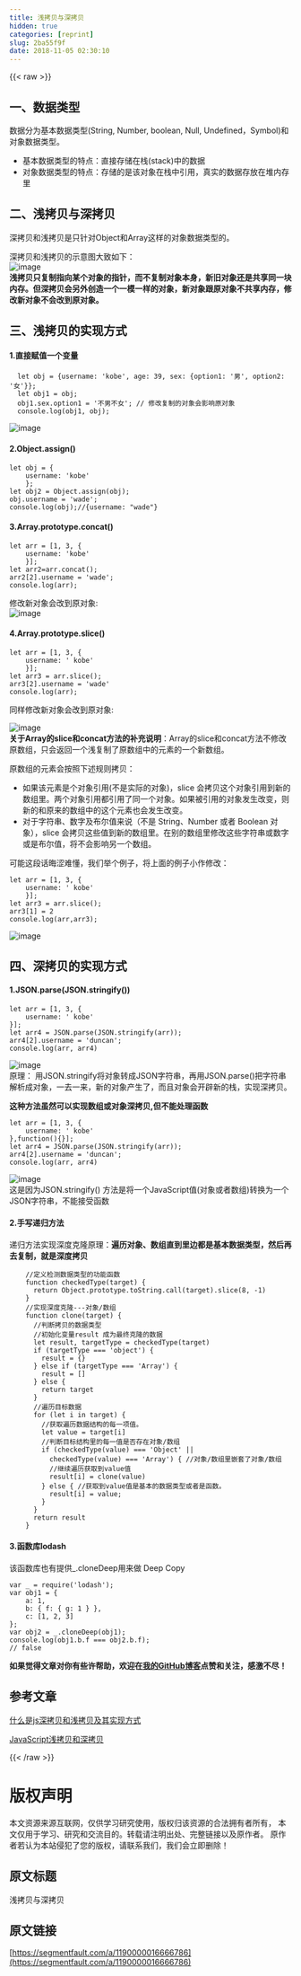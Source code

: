 ```yaml
---
title: 浅拷贝与深拷贝
hidden: true
categories: [reprint]
slug: 2ba55f9f
date: 2018-11-05 02:30:10
---
```


{{< raw >}}
<h2 id="articleHeader0">&#x4E00;&#x3001;&#x6570;&#x636E;&#x7C7B;&#x578B;</h2><p>&#x6570;&#x636E;&#x5206;&#x4E3A;&#x57FA;&#x672C;&#x6570;&#x636E;&#x7C7B;&#x578B;(String, Number, boolean, Null, Undefined&#xFF0C;Symbol)&#x548C;&#x5BF9;&#x8C61;&#x6570;&#x636E;&#x7C7B;&#x578B;&#x3002;</p><ul><li>&#x57FA;&#x672C;&#x6570;&#x636E;&#x7C7B;&#x578B;&#x7684;&#x7279;&#x70B9;&#xFF1A;&#x76F4;&#x63A5;&#x5B58;&#x50A8;&#x5728;&#x6808;(stack)&#x4E2D;&#x7684;&#x6570;&#x636E;</li><li>&#x5BF9;&#x8C61;&#x6570;&#x636E;&#x7C7B;&#x578B;&#x7684;&#x7279;&#x70B9;&#xFF1A;&#x5B58;&#x50A8;&#x7684;&#x662F;&#x8BE5;&#x5BF9;&#x8C61;&#x5728;&#x6808;&#x4E2D;&#x5F15;&#x7528;&#xFF0C;&#x771F;&#x5B9E;&#x7684;&#x6570;&#x636E;&#x5B58;&#x653E;&#x5728;&#x5806;&#x5185;&#x5B58;&#x91CC;</li></ul><h2 id="articleHeader1">&#x4E8C;&#x3001;&#x6D45;&#x62F7;&#x8D1D;&#x4E0E;&#x6DF1;&#x62F7;&#x8D1D;</h2><p>&#x6DF1;&#x62F7;&#x8D1D;&#x548C;&#x6D45;&#x62F7;&#x8D1D;&#x662F;&#x53EA;&#x9488;&#x5BF9;Object&#x548C;Array&#x8FD9;&#x6837;&#x7684;&#x5BF9;&#x8C61;&#x6570;&#x636E;&#x7C7B;&#x578B;&#x7684;&#x3002;</p><p>&#x6DF1;&#x62F7;&#x8D1D;&#x548C;&#x6D45;&#x62F7;&#x8D1D;&#x7684;&#x793A;&#x610F;&#x56FE;&#x5927;&#x81F4;&#x5982;&#x4E0B;&#xFF1A;<br><span class="img-wrap"><img data-src="/img/remote/1460000016666789" src="https://static.alili.tech/img/remote/1460000016666789" alt="image" title="image" style="cursor:pointer;display:inline"></span><br><strong>&#x6D45;&#x62F7;&#x8D1D;&#x53EA;&#x590D;&#x5236;&#x6307;&#x5411;&#x67D0;&#x4E2A;&#x5BF9;&#x8C61;&#x7684;&#x6307;&#x9488;&#xFF0C;&#x800C;&#x4E0D;&#x590D;&#x5236;&#x5BF9;&#x8C61;&#x672C;&#x8EAB;&#xFF0C;&#x65B0;&#x65E7;&#x5BF9;&#x8C61;&#x8FD8;&#x662F;&#x5171;&#x4EAB;&#x540C;&#x4E00;&#x5757;&#x5185;&#x5B58;&#x3002;&#x4F46;&#x6DF1;&#x62F7;&#x8D1D;&#x4F1A;&#x53E6;&#x5916;&#x521B;&#x9020;&#x4E00;&#x4E2A;&#x4E00;&#x6A21;&#x4E00;&#x6837;&#x7684;&#x5BF9;&#x8C61;&#xFF0C;&#x65B0;&#x5BF9;&#x8C61;&#x8DDF;&#x539F;&#x5BF9;&#x8C61;&#x4E0D;&#x5171;&#x4EAB;&#x5185;&#x5B58;&#xFF0C;&#x4FEE;&#x6539;&#x65B0;&#x5BF9;&#x8C61;&#x4E0D;&#x4F1A;&#x6539;&#x5230;&#x539F;&#x5BF9;&#x8C61;&#x3002;</strong></p><h2 id="articleHeader2">&#x4E09;&#x3001;&#x6D45;&#x62F7;&#x8D1D;&#x7684;&#x5B9E;&#x73B0;&#x65B9;&#x5F0F;</h2><h4>1.&#x76F4;&#x63A5;&#x8D4B;&#x503C;&#x4E00;&#x4E2A;&#x53D8;&#x91CF;</h4><div class="widget-codetool" style="display:none"><div class="widget-codetool--inner"><span class="selectCode code-tool" data-toggle="tooltip" data-placement="top" title="" data-original-title="&#x5168;&#x9009;"></span> <span type="button" class="copyCode code-tool" data-toggle="tooltip" data-placement="top" data-clipboard-text="  let obj = {username: &apos;kobe&apos;, age: 39, sex: {option1: &apos;&#x7537;&apos;, option2: &apos;&#x5973;&apos;}};
  let obj1 = obj;
  obj1.sex.option1 = &apos;&#x4E0D;&#x7537;&#x4E0D;&#x5973;&apos;; // &#x4FEE;&#x6539;&#x590D;&#x5236;&#x7684;&#x5BF9;&#x8C61;&#x4F1A;&#x5F71;&#x54CD;&#x539F;&#x5BF9;&#x8C61;
  console.log(obj1, obj);" title="" data-original-title="&#x590D;&#x5236;"></span> <span type="button" class="saveToNote code-tool" data-toggle="tooltip" data-placement="top" title="" data-original-title="&#x653E;&#x8FDB;&#x7B14;&#x8BB0;"></span></div></div><pre class="hljs groovy"><code>  let obj = {<span class="hljs-string">username:</span> <span class="hljs-string">&apos;kobe&apos;</span>, <span class="hljs-string">age:</span> <span class="hljs-number">39</span>, <span class="hljs-string">sex:</span> {<span class="hljs-string">option1:</span> <span class="hljs-string">&apos;&#x7537;&apos;</span>, <span class="hljs-string">option2:</span> <span class="hljs-string">&apos;&#x5973;&apos;</span>}};
  let obj1 = obj;
  obj1.sex.option1 = <span class="hljs-string">&apos;&#x4E0D;&#x7537;&#x4E0D;&#x5973;&apos;</span>; <span class="hljs-comment">// &#x4FEE;&#x6539;&#x590D;&#x5236;&#x7684;&#x5BF9;&#x8C61;&#x4F1A;&#x5F71;&#x54CD;&#x539F;&#x5BF9;&#x8C61;</span>
  console.log(obj1, obj);</code></pre><p><span class="img-wrap"><img data-src="/img/remote/1460000016666790" src="https://static.alili.tech/img/remote/1460000016666790" alt="image" title="image" style="cursor:pointer;display:inline"></span></p><h4>2.Object.assign()</h4><div class="widget-codetool" style="display:none"><div class="widget-codetool--inner"><span class="selectCode code-tool" data-toggle="tooltip" data-placement="top" title="" data-original-title="&#x5168;&#x9009;"></span> <span type="button" class="copyCode code-tool" data-toggle="tooltip" data-placement="top" data-clipboard-text="let obj = {
    username: &apos;kobe&apos;
    };
let obj2 = Object.assign(obj);
obj.username = &apos;wade&apos;;
console.log(obj);//{username: &quot;wade&quot;}" title="" data-original-title="&#x590D;&#x5236;"></span> <span type="button" class="saveToNote code-tool" data-toggle="tooltip" data-placement="top" title="" data-original-title="&#x653E;&#x8FDB;&#x7B14;&#x8BB0;"></span></div></div><pre class="hljs javascript"><code><span class="hljs-keyword">let</span> obj = {
    <span class="hljs-attr">username</span>: <span class="hljs-string">&apos;kobe&apos;</span>
    };
<span class="hljs-keyword">let</span> obj2 = <span class="hljs-built_in">Object</span>.assign(obj);
obj.username = <span class="hljs-string">&apos;wade&apos;</span>;
<span class="hljs-built_in">console</span>.log(obj);<span class="hljs-comment">//{username: &quot;wade&quot;}</span></code></pre><h4>3.Array.prototype.concat()</h4><div class="widget-codetool" style="display:none"><div class="widget-codetool--inner"><span class="selectCode code-tool" data-toggle="tooltip" data-placement="top" title="" data-original-title="&#x5168;&#x9009;"></span> <span type="button" class="copyCode code-tool" data-toggle="tooltip" data-placement="top" data-clipboard-text="let arr = [1, 3, {
    username: &apos;kobe&apos;
    }];
let arr2=arr.concat();    
arr2[2].username = &apos;wade&apos;;
console.log(arr);" title="" data-original-title="&#x590D;&#x5236;"></span> <span type="button" class="saveToNote code-tool" data-toggle="tooltip" data-placement="top" title="" data-original-title="&#x653E;&#x8FDB;&#x7B14;&#x8BB0;"></span></div></div><pre class="hljs javascript"><code><span class="hljs-keyword">let</span> arr = [<span class="hljs-number">1</span>, <span class="hljs-number">3</span>, {
    <span class="hljs-attr">username</span>: <span class="hljs-string">&apos;kobe&apos;</span>
    }];
<span class="hljs-keyword">let</span> arr2=arr.concat();    
arr2[<span class="hljs-number">2</span>].username = <span class="hljs-string">&apos;wade&apos;</span>;
<span class="hljs-built_in">console</span>.log(arr);</code></pre><p>&#x4FEE;&#x6539;&#x65B0;&#x5BF9;&#x8C61;&#x4F1A;&#x6539;&#x5230;&#x539F;&#x5BF9;&#x8C61;:<br><span class="img-wrap"><img data-src="/img/remote/1460000016666791" src="https://static.alili.tech/img/remote/1460000016666791" alt="image" title="image" style="cursor:pointer;display:inline"></span></p><h4>4.Array.prototype.slice()</h4><div class="widget-codetool" style="display:none"><div class="widget-codetool--inner"><span class="selectCode code-tool" data-toggle="tooltip" data-placement="top" title="" data-original-title="&#x5168;&#x9009;"></span> <span type="button" class="copyCode code-tool" data-toggle="tooltip" data-placement="top" data-clipboard-text="let arr = [1, 3, {
    username: &apos; kobe&apos;
    }];
let arr3 = arr.slice();
arr3[2].username = &apos;wade&apos;
console.log(arr);" title="" data-original-title="&#x590D;&#x5236;"></span> <span type="button" class="saveToNote code-tool" data-toggle="tooltip" data-placement="top" title="" data-original-title="&#x653E;&#x8FDB;&#x7B14;&#x8BB0;"></span></div></div><pre class="hljs javascript"><code><span class="hljs-keyword">let</span> arr = [<span class="hljs-number">1</span>, <span class="hljs-number">3</span>, {
    <span class="hljs-attr">username</span>: <span class="hljs-string">&apos; kobe&apos;</span>
    }];
<span class="hljs-keyword">let</span> arr3 = arr.slice();
arr3[<span class="hljs-number">2</span>].username = <span class="hljs-string">&apos;wade&apos;</span>
<span class="hljs-built_in">console</span>.log(arr);</code></pre><p>&#x540C;&#x6837;&#x4FEE;&#x6539;&#x65B0;&#x5BF9;&#x8C61;&#x4F1A;&#x6539;&#x5230;&#x539F;&#x5BF9;&#x8C61;:</p><p><span class="img-wrap"><img data-src="/img/remote/1460000016666792" src="https://static.alili.tech/img/remote/1460000016666792" alt="image" title="image" style="cursor:pointer"></span><br><strong>&#x5173;&#x4E8E;Array&#x7684;slice&#x548C;concat&#x65B9;&#x6CD5;&#x7684;&#x8865;&#x5145;&#x8BF4;&#x660E;</strong>&#xFF1A;Array&#x7684;slice&#x548C;concat&#x65B9;&#x6CD5;&#x4E0D;&#x4FEE;&#x6539;&#x539F;&#x6570;&#x7EC4;&#xFF0C;&#x53EA;&#x4F1A;&#x8FD4;&#x56DE;&#x4E00;&#x4E2A;&#x6D45;&#x590D;&#x5236;&#x4E86;&#x539F;&#x6570;&#x7EC4;&#x4E2D;&#x7684;&#x5143;&#x7D20;&#x7684;&#x4E00;&#x4E2A;&#x65B0;&#x6570;&#x7EC4;&#x3002;</p><p>&#x539F;&#x6570;&#x7EC4;&#x7684;&#x5143;&#x7D20;&#x4F1A;&#x6309;&#x7167;&#x4E0B;&#x8FF0;&#x89C4;&#x5219;&#x62F7;&#x8D1D;&#xFF1A;</p><ul><li>&#x5982;&#x679C;&#x8BE5;&#x5143;&#x7D20;&#x662F;&#x4E2A;&#x5BF9;&#x8C61;&#x5F15;&#x7528;(&#x4E0D;&#x662F;&#x5B9E;&#x9645;&#x7684;&#x5BF9;&#x8C61;)&#xFF0C;slice &#x4F1A;&#x62F7;&#x8D1D;&#x8FD9;&#x4E2A;&#x5BF9;&#x8C61;&#x5F15;&#x7528;&#x5230;&#x65B0;&#x7684;&#x6570;&#x7EC4;&#x91CC;&#x3002;&#x4E24;&#x4E2A;&#x5BF9;&#x8C61;&#x5F15;&#x7528;&#x90FD;&#x5F15;&#x7528;&#x4E86;&#x540C;&#x4E00;&#x4E2A;&#x5BF9;&#x8C61;&#x3002;&#x5982;&#x679C;&#x88AB;&#x5F15;&#x7528;&#x7684;&#x5BF9;&#x8C61;&#x53D1;&#x751F;&#x6539;&#x53D8;&#xFF0C;&#x5219;&#x65B0;&#x7684;&#x548C;&#x539F;&#x6765;&#x7684;&#x6570;&#x7EC4;&#x4E2D;&#x7684;&#x8FD9;&#x4E2A;&#x5143;&#x7D20;&#x4E5F;&#x4F1A;&#x53D1;&#x751F;&#x6539;&#x53D8;&#x3002;</li><li>&#x5BF9;&#x4E8E;&#x5B57;&#x7B26;&#x4E32;&#x3001;&#x6570;&#x5B57;&#x53CA;&#x5E03;&#x5C14;&#x503C;&#x6765;&#x8BF4;&#xFF08;&#x4E0D;&#x662F; String&#x3001;Number &#x6216;&#x8005; Boolean &#x5BF9;&#x8C61;&#xFF09;&#xFF0C;slice &#x4F1A;&#x62F7;&#x8D1D;&#x8FD9;&#x4E9B;&#x503C;&#x5230;&#x65B0;&#x7684;&#x6570;&#x7EC4;&#x91CC;&#x3002;&#x5728;&#x522B;&#x7684;&#x6570;&#x7EC4;&#x91CC;&#x4FEE;&#x6539;&#x8FD9;&#x4E9B;&#x5B57;&#x7B26;&#x4E32;&#x6216;&#x6570;&#x5B57;&#x6216;&#x662F;&#x5E03;&#x5C14;&#x503C;&#xFF0C;&#x5C06;&#x4E0D;&#x4F1A;&#x5F71;&#x54CD;&#x53E6;&#x4E00;&#x4E2A;&#x6570;&#x7EC4;&#x3002;</li></ul><p>&#x53EF;&#x80FD;&#x8FD9;&#x6BB5;&#x8BDD;&#x6666;&#x6DA9;&#x96BE;&#x61C2;&#xFF0C;&#x6211;&#x4EEC;&#x4E3E;&#x4E2A;&#x4F8B;&#x5B50;&#xFF0C;&#x5C06;&#x4E0A;&#x9762;&#x7684;&#x4F8B;&#x5B50;&#x5C0F;&#x4F5C;&#x4FEE;&#x6539;&#xFF1A;</p><div class="widget-codetool" style="display:none"><div class="widget-codetool--inner"><span class="selectCode code-tool" data-toggle="tooltip" data-placement="top" title="" data-original-title="&#x5168;&#x9009;"></span> <span type="button" class="copyCode code-tool" data-toggle="tooltip" data-placement="top" data-clipboard-text="let arr = [1, 3, {
    username: &apos; kobe&apos;
    }];
let arr3 = arr.slice();
arr3[1] = 2
console.log(arr,arr3);" title="" data-original-title="&#x590D;&#x5236;"></span> <span type="button" class="saveToNote code-tool" data-toggle="tooltip" data-placement="top" title="" data-original-title="&#x653E;&#x8FDB;&#x7B14;&#x8BB0;"></span></div></div><pre class="hljs javascript"><code><span class="hljs-keyword">let</span> arr = [<span class="hljs-number">1</span>, <span class="hljs-number">3</span>, {
    <span class="hljs-attr">username</span>: <span class="hljs-string">&apos; kobe&apos;</span>
    }];
<span class="hljs-keyword">let</span> arr3 = arr.slice();
arr3[<span class="hljs-number">1</span>] = <span class="hljs-number">2</span>
<span class="hljs-built_in">console</span>.log(arr,arr3);</code></pre><p><span class="img-wrap"><img data-src="/img/remote/1460000016666793" src="https://static.alili.tech/img/remote/1460000016666793" alt="image" title="image" style="cursor:pointer;display:inline"></span></p><h2 id="articleHeader3">&#x56DB;&#x3001;&#x6DF1;&#x62F7;&#x8D1D;&#x7684;&#x5B9E;&#x73B0;&#x65B9;&#x5F0F;</h2><h4>1.JSON.parse(JSON.stringify())</h4><div class="widget-codetool" style="display:none"><div class="widget-codetool--inner"><span class="selectCode code-tool" data-toggle="tooltip" data-placement="top" title="" data-original-title="&#x5168;&#x9009;"></span> <span type="button" class="copyCode code-tool" data-toggle="tooltip" data-placement="top" data-clipboard-text="let arr = [1, 3, {
    username: &apos; kobe&apos;
}];
let arr4 = JSON.parse(JSON.stringify(arr));
arr4[2].username = &apos;duncan&apos;; 
console.log(arr, arr4)" title="" data-original-title="&#x590D;&#x5236;"></span> <span type="button" class="saveToNote code-tool" data-toggle="tooltip" data-placement="top" title="" data-original-title="&#x653E;&#x8FDB;&#x7B14;&#x8BB0;"></span></div></div><pre class="hljs javascript"><code><span class="hljs-keyword">let</span> arr = [<span class="hljs-number">1</span>, <span class="hljs-number">3</span>, {
    <span class="hljs-attr">username</span>: <span class="hljs-string">&apos; kobe&apos;</span>
}];
<span class="hljs-keyword">let</span> arr4 = <span class="hljs-built_in">JSON</span>.parse(<span class="hljs-built_in">JSON</span>.stringify(arr));
arr4[<span class="hljs-number">2</span>].username = <span class="hljs-string">&apos;duncan&apos;</span>; 
<span class="hljs-built_in">console</span>.log(arr, arr4)</code></pre><p><span class="img-wrap"><img data-src="/img/remote/1460000016666794" src="https://static.alili.tech/img/remote/1460000016666794" alt="image" title="image" style="cursor:pointer"></span><br>&#x539F;&#x7406;&#xFF1A; &#x7528;JSON.stringify&#x5C06;&#x5BF9;&#x8C61;&#x8F6C;&#x6210;JSON&#x5B57;&#x7B26;&#x4E32;&#xFF0C;&#x518D;&#x7528;JSON.parse()&#x628A;&#x5B57;&#x7B26;&#x4E32;&#x89E3;&#x6790;&#x6210;&#x5BF9;&#x8C61;&#xFF0C;&#x4E00;&#x53BB;&#x4E00;&#x6765;&#xFF0C;&#x65B0;&#x7684;&#x5BF9;&#x8C61;&#x4EA7;&#x751F;&#x4E86;&#xFF0C;&#x800C;&#x4E14;&#x5BF9;&#x8C61;&#x4F1A;&#x5F00;&#x8F9F;&#x65B0;&#x7684;&#x6808;&#xFF0C;&#x5B9E;&#x73B0;&#x6DF1;&#x62F7;&#x8D1D;&#x3002;</p><p><strong>&#x8FD9;&#x79CD;&#x65B9;&#x6CD5;&#x867D;&#x7136;&#x53EF;&#x4EE5;&#x5B9E;&#x73B0;&#x6570;&#x7EC4;&#x6216;&#x5BF9;&#x8C61;&#x6DF1;&#x62F7;&#x8D1D;,&#x4F46;&#x4E0D;&#x80FD;&#x5904;&#x7406;&#x51FD;&#x6570;</strong></p><div class="widget-codetool" style="display:none"><div class="widget-codetool--inner"><span class="selectCode code-tool" data-toggle="tooltip" data-placement="top" title="" data-original-title="&#x5168;&#x9009;"></span> <span type="button" class="copyCode code-tool" data-toggle="tooltip" data-placement="top" data-clipboard-text="let arr = [1, 3, {
    username: &apos; kobe&apos;
},function(){}];
let arr4 = JSON.parse(JSON.stringify(arr));
arr4[2].username = &apos;duncan&apos;; 
console.log(arr, arr4)" title="" data-original-title="&#x590D;&#x5236;"></span> <span type="button" class="saveToNote code-tool" data-toggle="tooltip" data-placement="top" title="" data-original-title="&#x653E;&#x8FDB;&#x7B14;&#x8BB0;"></span></div></div><pre class="hljs javascript"><code><span class="hljs-keyword">let</span> arr = [<span class="hljs-number">1</span>, <span class="hljs-number">3</span>, {
    <span class="hljs-attr">username</span>: <span class="hljs-string">&apos; kobe&apos;</span>
},<span class="hljs-function"><span class="hljs-keyword">function</span>(<span class="hljs-params"></span>)</span>{}];
<span class="hljs-keyword">let</span> arr4 = <span class="hljs-built_in">JSON</span>.parse(<span class="hljs-built_in">JSON</span>.stringify(arr));
arr4[<span class="hljs-number">2</span>].username = <span class="hljs-string">&apos;duncan&apos;</span>; 
<span class="hljs-built_in">console</span>.log(arr, arr4)</code></pre><p><span class="img-wrap"><img data-src="/img/remote/1460000016666795" src="https://static.alili.tech/img/remote/1460000016666795" alt="image" title="image" style="cursor:pointer;display:inline"></span><br>&#x8FD9;&#x662F;&#x56E0;&#x4E3A;JSON.stringify() &#x65B9;&#x6CD5;&#x662F;&#x5C06;&#x4E00;&#x4E2A;JavaScript&#x503C;(&#x5BF9;&#x8C61;&#x6216;&#x8005;&#x6570;&#x7EC4;)&#x8F6C;&#x6362;&#x4E3A;&#x4E00;&#x4E2A; JSON&#x5B57;&#x7B26;&#x4E32;&#xFF0C;&#x4E0D;&#x80FD;&#x63A5;&#x53D7;&#x51FD;&#x6570;</p><h4>2.&#x624B;&#x5199;&#x9012;&#x5F52;&#x65B9;&#x6CD5;</h4><p>&#x9012;&#x5F52;&#x65B9;&#x6CD5;&#x5B9E;&#x73B0;&#x6DF1;&#x5EA6;&#x514B;&#x9686;&#x539F;&#x7406;&#xFF1A;<strong>&#x904D;&#x5386;&#x5BF9;&#x8C61;&#x3001;&#x6570;&#x7EC4;&#x76F4;&#x5230;&#x91CC;&#x8FB9;&#x90FD;&#x662F;&#x57FA;&#x672C;&#x6570;&#x636E;&#x7C7B;&#x578B;&#xFF0C;&#x7136;&#x540E;&#x518D;&#x53BB;&#x590D;&#x5236;&#xFF0C;&#x5C31;&#x662F;&#x6DF1;&#x5EA6;&#x62F7;&#x8D1D;</strong></p><div class="widget-codetool" style="display:none"><div class="widget-codetool--inner"><span class="selectCode code-tool" data-toggle="tooltip" data-placement="top" title="" data-original-title="&#x5168;&#x9009;"></span> <span type="button" class="copyCode code-tool" data-toggle="tooltip" data-placement="top" data-clipboard-text="    //&#x5B9A;&#x4E49;&#x68C0;&#x6D4B;&#x6570;&#x636E;&#x7C7B;&#x578B;&#x7684;&#x529F;&#x80FD;&#x51FD;&#x6570;
    function checkedType(target) {
      return Object.prototype.toString.call(target).slice(8, -1)
    }
    //&#x5B9E;&#x73B0;&#x6DF1;&#x5EA6;&#x514B;&#x9686;---&#x5BF9;&#x8C61;/&#x6570;&#x7EC4;
    function clone(target) {
      //&#x5224;&#x65AD;&#x62F7;&#x8D1D;&#x7684;&#x6570;&#x636E;&#x7C7B;&#x578B;
      //&#x521D;&#x59CB;&#x5316;&#x53D8;&#x91CF;result &#x6210;&#x4E3A;&#x6700;&#x7EC8;&#x514B;&#x9686;&#x7684;&#x6570;&#x636E;
      let result, targetType = checkedType(target)
      if (targetType === &apos;object&apos;) {
        result = {}
      } else if (targetType === &apos;Array&apos;) {
        result = []
      } else {
        return target
      }
      //&#x904D;&#x5386;&#x76EE;&#x6807;&#x6570;&#x636E;
      for (let i in target) {
        //&#x83B7;&#x53D6;&#x904D;&#x5386;&#x6570;&#x636E;&#x7ED3;&#x6784;&#x7684;&#x6BCF;&#x4E00;&#x9879;&#x503C;&#x3002;
        let value = target[i]
        //&#x5224;&#x65AD;&#x76EE;&#x6807;&#x7ED3;&#x6784;&#x91CC;&#x7684;&#x6BCF;&#x4E00;&#x503C;&#x662F;&#x5426;&#x5B58;&#x5728;&#x5BF9;&#x8C61;/&#x6570;&#x7EC4;
        if (checkedType(value) === &apos;Object&apos; ||
          checkedType(value) === &apos;Array&apos;) { //&#x5BF9;&#x8C61;/&#x6570;&#x7EC4;&#x91CC;&#x5D4C;&#x5957;&#x4E86;&#x5BF9;&#x8C61;/&#x6570;&#x7EC4;
          //&#x7EE7;&#x7EED;&#x904D;&#x5386;&#x83B7;&#x53D6;&#x5230;value&#x503C;
          result[i] = clone(value)
        } else { //&#x83B7;&#x53D6;&#x5230;value&#x503C;&#x662F;&#x57FA;&#x672C;&#x7684;&#x6570;&#x636E;&#x7C7B;&#x578B;&#x6216;&#x8005;&#x662F;&#x51FD;&#x6570;&#x3002;
          result[i] = value;
        }
      }
      return result
    }" title="" data-original-title="&#x590D;&#x5236;"></span> <span type="button" class="saveToNote code-tool" data-toggle="tooltip" data-placement="top" title="" data-original-title="&#x653E;&#x8FDB;&#x7B14;&#x8BB0;"></span></div></div><pre class="hljs ceylon"><code>    <span class="hljs-comment">//&#x5B9A;&#x4E49;&#x68C0;&#x6D4B;&#x6570;&#x636E;&#x7C7B;&#x578B;&#x7684;&#x529F;&#x80FD;&#x51FD;&#x6570;</span>
    <span class="hljs-keyword">function</span> checkedType(target) {
      <span class="hljs-keyword">return</span> Object.prototype.toString.call(target).slice(<span class="hljs-number">8</span>, -<span class="hljs-number">1</span>)
    }
    <span class="hljs-comment">//&#x5B9E;&#x73B0;&#x6DF1;&#x5EA6;&#x514B;&#x9686;---&#x5BF9;&#x8C61;/&#x6570;&#x7EC4;</span>
    <span class="hljs-keyword">function</span> clone(target) {
      <span class="hljs-comment">//&#x5224;&#x65AD;&#x62F7;&#x8D1D;&#x7684;&#x6570;&#x636E;&#x7C7B;&#x578B;</span>
      <span class="hljs-comment">//&#x521D;&#x59CB;&#x5316;&#x53D8;&#x91CF;result &#x6210;&#x4E3A;&#x6700;&#x7EC8;&#x514B;&#x9686;&#x7684;&#x6570;&#x636E;</span>
      <span class="hljs-keyword">let</span> result, targetType = checkedType(target)
      <span class="hljs-keyword">if</span> (targetType === <span class="hljs-string">&apos;object&apos;</span>) {
        result = {}
      } <span class="hljs-keyword">else</span> <span class="hljs-keyword">if</span> (targetType === <span class="hljs-string">&apos;Array&apos;</span>) {
        result = []
      } <span class="hljs-keyword">else</span> {
        <span class="hljs-keyword">return</span> target
      }
      <span class="hljs-comment">//&#x904D;&#x5386;&#x76EE;&#x6807;&#x6570;&#x636E;</span>
      <span class="hljs-keyword">for</span> (<span class="hljs-keyword">let</span> i <span class="hljs-keyword">in</span> target) {
        <span class="hljs-comment">//&#x83B7;&#x53D6;&#x904D;&#x5386;&#x6570;&#x636E;&#x7ED3;&#x6784;&#x7684;&#x6BCF;&#x4E00;&#x9879;&#x503C;&#x3002;</span>
        <span class="hljs-keyword">let</span> <span class="hljs-keyword">value</span> = target[i]
        <span class="hljs-comment">//&#x5224;&#x65AD;&#x76EE;&#x6807;&#x7ED3;&#x6784;&#x91CC;&#x7684;&#x6BCF;&#x4E00;&#x503C;&#x662F;&#x5426;&#x5B58;&#x5728;&#x5BF9;&#x8C61;/&#x6570;&#x7EC4;</span>
        <span class="hljs-keyword">if</span> (checkedType(<span class="hljs-keyword">value</span>) === <span class="hljs-string">&apos;Object&apos;</span> ||
          checkedType(<span class="hljs-keyword">value</span>) === <span class="hljs-string">&apos;Array&apos;</span>) { <span class="hljs-comment">//&#x5BF9;&#x8C61;/&#x6570;&#x7EC4;&#x91CC;&#x5D4C;&#x5957;&#x4E86;&#x5BF9;&#x8C61;/&#x6570;&#x7EC4;</span>
          <span class="hljs-comment">//&#x7EE7;&#x7EED;&#x904D;&#x5386;&#x83B7;&#x53D6;&#x5230;value&#x503C;</span>
          result[i] = clone(<span class="hljs-keyword">value</span>)
        } <span class="hljs-keyword">else</span> { <span class="hljs-comment">//&#x83B7;&#x53D6;&#x5230;value&#x503C;&#x662F;&#x57FA;&#x672C;&#x7684;&#x6570;&#x636E;&#x7C7B;&#x578B;&#x6216;&#x8005;&#x662F;&#x51FD;&#x6570;&#x3002;</span>
          result[i] = <span class="hljs-keyword">value</span>;
        }
      }
      <span class="hljs-keyword">return</span> result
    }</code></pre><h4>3.&#x51FD;&#x6570;&#x5E93;lodash</h4><p>&#x8BE5;&#x51FD;&#x6570;&#x5E93;&#x4E5F;&#x6709;&#x63D0;&#x4F9B;_.cloneDeep&#x7528;&#x6765;&#x505A; Deep Copy</p><div class="widget-codetool" style="display:none"><div class="widget-codetool--inner"><span class="selectCode code-tool" data-toggle="tooltip" data-placement="top" title="" data-original-title="&#x5168;&#x9009;"></span> <span type="button" class="copyCode code-tool" data-toggle="tooltip" data-placement="top" data-clipboard-text="var _ = require(&apos;lodash&apos;);
var obj1 = {
    a: 1,
    b: { f: { g: 1 } },
    c: [1, 2, 3]
};
var obj2 = _.cloneDeep(obj1);
console.log(obj1.b.f === obj2.b.f);
// false" title="" data-original-title="&#x590D;&#x5236;"></span> <span type="button" class="saveToNote code-tool" data-toggle="tooltip" data-placement="top" title="" data-original-title="&#x653E;&#x8FDB;&#x7B14;&#x8BB0;"></span></div></div><pre class="hljs haxe"><code><span class="hljs-keyword">var</span> <span class="hljs-literal">_</span> = require(<span class="hljs-string">&apos;lodash&apos;</span>);
<span class="hljs-keyword">var</span> obj1 = {
    a: <span class="hljs-type">1</span>,
    b: <span class="hljs-type"></span>{ f: <span class="hljs-type"></span>{ g: <span class="hljs-type">1 </span>} },
    c: <span class="hljs-type"></span>[<span class="hljs-number">1</span>, <span class="hljs-number">2</span>, <span class="hljs-number">3</span>]
};
<span class="hljs-keyword">var</span> obj2 = <span class="hljs-literal">_</span>.cloneDeep(obj1);
console.log(obj1.b.f === obj2.b.f);
<span class="hljs-comment">// false</span></code></pre><p><strong>&#x5982;&#x679C;&#x89C9;&#x5F97;&#x6587;&#x7AE0;&#x5BF9;&#x4F60;&#x6709;&#x4E9B;&#x8BB8;&#x5E2E;&#x52A9;&#xFF0C;&#x6B22;&#x8FCE;&#x5728;<a href="https://github.com/ljianshu/Blog" rel="nofollow noreferrer" target="_blank">&#x6211;&#x7684;GitHub&#x535A;&#x5BA2;</a>&#x70B9;&#x8D5E;&#x548C;&#x5173;&#x6CE8;&#xFF0C;&#x611F;&#x6FC0;&#x4E0D;&#x5C3D;&#xFF01;</strong></p><h2 id="articleHeader4">&#x53C2;&#x8003;&#x6587;&#x7AE0;</h2><p><a href="https://www.haorooms.com/post/js_copy_sq" rel="nofollow noreferrer" target="_blank">&#x4EC0;&#x4E48;&#x662F;js&#x6DF1;&#x62F7;&#x8D1D;&#x548C;&#x6D45;&#x62F7;&#x8D1D;&#x53CA;&#x5176;&#x5B9E;&#x73B0;&#x65B9;&#x5F0F;</a></p><p><a href="https://www.kancloud.cn/ljw789478944/interview/397319" rel="nofollow noreferrer" target="_blank">JavaScript&#x6D45;&#x62F7;&#x8D1D;&#x548C;&#x6DF1;&#x62F7;&#x8D1D;</a></p>
{{< /raw >}}

# 版权声明
本文资源来源互联网，仅供学习研究使用，版权归该资源的合法拥有者所有，
本文仅用于学习、研究和交流目的。转载请注明出处、完整链接以及原作者。
原作者若认为本站侵犯了您的版权，请联系我们，我们会立即删除！

## 原文标题
浅拷贝与深拷贝

## 原文链接
[https://segmentfault.com/a/1190000016666786](https://segmentfault.com/a/1190000016666786)

